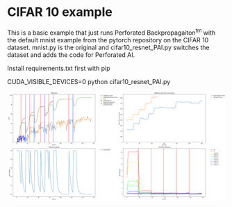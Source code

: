 # CIFAR 10 example

This is a basic example that just runs Perforated Backpropagaiton<sup>tm</sup> with the default mnist example from the pytorch repository on the CIFAR 10 dataset.  mnist.py is the original and cifar10_resnet_PAI.py switches the dataset and adds the code for Perforated AI.

Install requirements.txt first with pip

CUDA_VISIBLE_DEVICES=0 python cifar10_resnet_PAI.py


!["Example Output](exampleOutput.png "Example Output")
